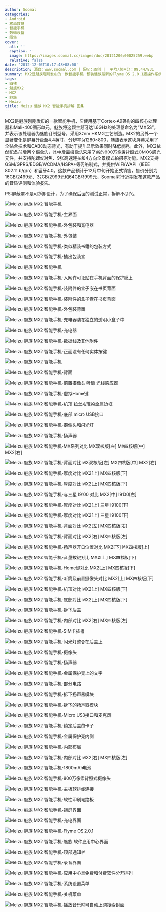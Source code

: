 ```yaml
---
author: Soomal
categories:
- Android
- 移动数码
- 智能手机
- 数码设备
- 图集
cover:
  alt: ''
  caption: ''
  image: https://images.soomal.cc/images/doc/20121206/00025259.webp
  relative: false
date: '2012-12-06T10:17:48+08:00'
description: 源自：www.soomal.com | 版权：原创 |  平均/总评分：09.44/831
summary: MX2是魅族刚刚发布的一款智能手机，预装魅族最新的Flyme OS 2.0.1版操作系统，它使用基于Cortex-A9架构的四核心处理器（主频1.6GHz）和Mali-400图形单元。MX2采用支持CABC动态背光的4.4英寸屏幕，有助于提升显示效果同时降低能耗。另外MX2的后置摄像头采用了800万像素背照式CMOS……
tags:
- 四核
- 魅族MX2
- MX2
- 魅族
- Meizu
title: Meizu 魅族 MX2 智能手机拆解 图集
---
```


MX2是魅族刚刚发布的一款智能手机，它使用基于Cortex-A9架构的四核心处理器和Mali-400图形单元。魅族将这颗主频可达1.6GHz的处理器命名为“MX5S”，并表示该处理器为魅族订制型号，采用32nm HKMG工艺制造。MX2的另外一个显著变化是屏幕升级至4.4英寸，分辨率为1280×800，魅族表示这块屏幕采用了全贴合技术和CABC动态背光，有助于提升显示效果同时降低能耗。此外，MX2依然配备前后两个摄像头，其中后置摄像头采用了新的800万像素背照式CMOS感光元件，并支持陀螺仪对焦、9张高速连拍和4方向全景模式拍摄等功能。MX2支持GSM/GPRS/EDGE/WCDMA/HSPA+等网络制式，并提供WIFI/WAPI（IEEE 802.11 b/g/n）和蓝牙4.0。这款产品预计于12月中旬开始正式销售，售价分别为16GB/2499元、32GB/2999元和64GB/3999元，Soomal将于近期发布这款产品的音质评测和体验报告。



PS:屏蔽罩不是可拆卸设计，为了确保后面的测试正常，拆解不尽兴。

![Meizu 魅族 MX2 智能手机](https://images.soomal.cc/images/doc/20121206/00025259.webp)




![Meizu 魅族 MX2 智能手机-主界面](https://images.soomal.cc/images/doc/20121206/00025307.webp)




![Meizu 魅族 MX2 智能手机-外包装和充电器](https://images.soomal.cc/images/doc/20121206/00025247.webp)




![Meizu 魅族 MX2 智能手机-外包装](https://images.soomal.cc/images/doc/20121206/00025248.webp)




![Meizu 魅族 MX2 智能手机-类似精装书籍的包装方式](https://images.soomal.cc/images/doc/20121206/00025249.webp)




![Meizu 魅族 MX2 智能手机-抽出包装盒](https://images.soomal.cc/images/doc/20121206/00025250.webp)




![Meizu 魅族 MX2 智能手机](https://images.soomal.cc/images/doc/20121206/00025251.webp)




![Meizu 魅族 MX2 智能手机-入网许可证贴在手机背面的保护膜上](https://images.soomal.cc/images/doc/20121206/00025252.webp)




![Meizu 魅族 MX2 智能手机-装附件的盒子嵌在书页背面](https://images.soomal.cc/images/doc/20121206/00025253.webp)




![Meizu 魅族 MX2 智能手机-装附件的盒子嵌在书页背面](https://images.soomal.cc/images/doc/20121206/00025254.webp)




![Meizu 魅族 MX2 智能手机-外包装背面](https://images.soomal.cc/images/doc/20121206/00025255.webp)




![Meizu 魅族 MX2 智能手机-充电器装在独立的透明小盒子中](https://images.soomal.cc/images/doc/20121206/00025256.webp)




![Meizu 魅族 MX2 智能手机-充电器](https://images.soomal.cc/images/doc/20121206/00025257.webp)




![Meizu 魅族 MX2 智能手机-数据线及其他附件](https://images.soomal.cc/images/doc/20121206/00025258.webp)




![Meizu 魅族 MX2 智能手机-正面没有任何实体按键](https://images.soomal.cc/images/doc/20121206/00025260.webp)




![Meizu 魅族 MX2 智能手机](https://images.soomal.cc/images/doc/20121206/00025261.webp)




![Meizu 魅族 MX2 智能手机-背面](https://images.soomal.cc/images/doc/20121206/00025262.webp)




![Meizu 魅族 MX2 智能手机-前置摄像头 听筒 光线感应器](https://images.soomal.cc/images/doc/20121206/00025263.webp)




![Meizu 魅族 MX2 智能手机-虚拟Home键](https://images.soomal.cc/images/doc/20121206/00025264.webp)




![Meizu 魅族 MX2 智能手机-机顶 拉丝处理的金属边框](https://images.soomal.cc/images/doc/20121206/00025265.webp)




![Meizu 魅族 MX2 智能手机-底部 micro USB接口](https://images.soomal.cc/images/doc/20121206/00025266.webp)




![Meizu 魅族 MX2 智能手机-摄像头和闪光灯](https://images.soomal.cc/images/doc/20121206/00025267.webp)




![Meizu 魅族 MX2 智能手机-扬声器](https://images.soomal.cc/images/doc/20121206/00025268.webp)




![Meizu 魅族 MX2 智能手机-MX系列对比 MX双核版[左] MX四核版[中] MX2[右]](https://images.soomal.cc/images/doc/20121206/00025269.webp)




![Meizu 魅族 MX2 智能手机-背面对比 MX双核版[左] MX四核版[中] MX2[右]](https://images.soomal.cc/images/doc/20121206/00025270.webp)




![Meizu 魅族 MX2 智能手机-厚度对比 MX2[上] MX四核版[下]](https://images.soomal.cc/images/doc/20121206/00025271.webp)




![Meizu 魅族 MX2 智能手机-厚度对比 MX2[上] MX四核版[下]](https://images.soomal.cc/images/doc/20121206/00025273.webp)




![Meizu 魅族 MX2 智能手机-与三星 I9100 对比 MX2[中] I9100[右]](https://images.soomal.cc/images/doc/20121206/00025282.webp)




![Meizu 魅族 MX2 智能手机-厚度对比 MX2[上] 三星 I9100[下]](https://images.soomal.cc/images/doc/20121206/00025283.webp)




![Meizu 魅族 MX2 智能手机-厚度对比 MX2[上] 三星 I9100[下]](https://images.soomal.cc/images/doc/20121206/00025284.webp)




![Meizu 魅族 MX2 智能手机-背面对比 MX2[左] MX四核版[右]](https://images.soomal.cc/images/doc/20121206/00025274.webp)




![Meizu 魅族 MX2 智能手机-背面对比 MX2[右] MX四核版[左]](https://images.soomal.cc/images/doc/20121206/00025275.webp)




![Meizu 魅族 MX2 智能手机-扬声器开口位置对比 MX2[下] MX四核版[上]](https://images.soomal.cc/images/doc/20121206/00025276.webp)




![Meizu 魅族 MX2 智能手机-音量按键对比 MX2[上] MX四核版[下]](https://images.soomal.cc/images/doc/20121206/00025277.webp)




![Meizu 魅族 MX2 智能手机-Home键对比 MX2[上] MX四核版[下]](https://images.soomal.cc/images/doc/20121206/00025278.webp)




![Meizu 魅族 MX2 智能手机-听筒及前置摄像头对比 MX2[上] MX四核版[下]](https://images.soomal.cc/images/doc/20121206/00025279.webp)




![Meizu 魅族 MX2 智能手机-机顶对比 MX2[上] MX四核版[下]](https://images.soomal.cc/images/doc/20121206/00025280.webp)




![Meizu 魅族 MX2 智能手机-底部对比 MX2[上] MX四核版[下]](https://images.soomal.cc/images/doc/20121206/00025281.webp)




![Meizu 魅族 MX2 智能手机-拆下后盖](https://images.soomal.cc/images/doc/20121206/00025285.webp)




![Meizu 魅族 MX2 智能手机-内部对比 MX2[右] MX四核版[左]](https://images.soomal.cc/images/doc/20121206/00025286.webp)




![Meizu 魅族 MX2 智能手机-SIM卡插槽](https://images.soomal.cc/images/doc/20121206/00025287.webp)




![Meizu 魅族 MX2 智能手机-闪光灯整合在后盖上](https://images.soomal.cc/images/doc/20121206/00025288.webp)




![Meizu 魅族 MX2 智能手机-摄像头](https://images.soomal.cc/images/doc/20121206/00025289.webp)




![Meizu 魅族 MX2 智能手机-扬声器](https://images.soomal.cc/images/doc/20121206/00025290.webp)




![Meizu 魅族 MX2 智能手机-金属保护壳上的文字](https://images.soomal.cc/images/doc/20121206/00025291.webp)




![Meizu 魅族 MX2 智能手机-部分电路](https://images.soomal.cc/images/doc/20121206/00025292.webp)




![Meizu 魅族 MX2 智能手机-拆下扬声器模块](https://images.soomal.cc/images/doc/20121206/00025293.webp)




![Meizu 魅族 MX2 智能手机-拆下的扬声器模块](https://images.soomal.cc/images/doc/20121206/00025294.webp)




![Meizu 魅族 MX2 智能手机-Micro USB接口和麦克风](https://images.soomal.cc/images/doc/20121206/00025295.webp)




![Meizu 魅族 MX2 智能手机-锁定后盖的卡子](https://images.soomal.cc/images/doc/20121206/00025296.webp)




![Meizu 魅族 MX2 智能手机-金属保护壳内侧](https://images.soomal.cc/images/doc/20121206/00025297.webp)




![Meizu 魅族 MX2 智能手机-内部布局](https://images.soomal.cc/images/doc/20121206/00025298.webp)




![Meizu 魅族 MX2 智能手机-内部对比 MX2[右] MX四核版[左]](https://images.soomal.cc/images/doc/20121206/00025299.webp)




![Meizu 魅族 MX2 智能手机-1800mAh电池](https://images.soomal.cc/images/doc/20121206/00025300.webp)




![Meizu 魅族 MX2 智能手机-800万像素背照式摄像头](https://images.soomal.cc/images/doc/20121206/00025301.webp)




![Meizu 魅族 MX2 智能手机-主板软排线连接](https://images.soomal.cc/images/doc/20121206/00025302.webp)




![Meizu 魅族 MX2 智能手机-软性印刷电路板](https://images.soomal.cc/images/doc/20121206/00025303.webp)




![Meizu 魅族 MX2 智能手机-锁屏界面](https://images.soomal.cc/images/doc/20121206/00025304.webp)




![Meizu 魅族 MX2 智能手机-充电界面](https://images.soomal.cc/images/doc/20121206/00025305.webp)




![Meizu 魅族 MX2 智能手机-Flyme OS 2.0.1](https://images.soomal.cc/images/doc/20121206/00025306.webp)




![Meizu 魅族 MX2 智能手机-魅族 软件应用中心界面](https://images.soomal.cc/images/doc/20121206/00025308.webp)




![Meizu 魅族 MX2 智能手机-顶部通知栏](https://images.soomal.cc/images/doc/20121206/00025309.webp)




![Meizu 魅族 MX2 智能手机-录音界面](https://images.soomal.cc/images/doc/20121206/00025313.webp)




![Meizu 魅族 MX2 智能手机-应用中心里免费和付费软件分开排列](https://images.soomal.cc/images/doc/20121206/00025314.webp)




![Meizu 魅族 MX2 智能手机-系统设置菜单](https://images.soomal.cc/images/doc/20121206/00025317.webp)




![Meizu 魅族 MX2 智能手机-关机菜单](https://images.soomal.cc/images/doc/20121206/00025318.webp)




![Meizu 魅族 MX2 智能手机-播放音乐时可自动上网搜索封面](https://images.soomal.cc/images/doc/20121206/00025322.webp)